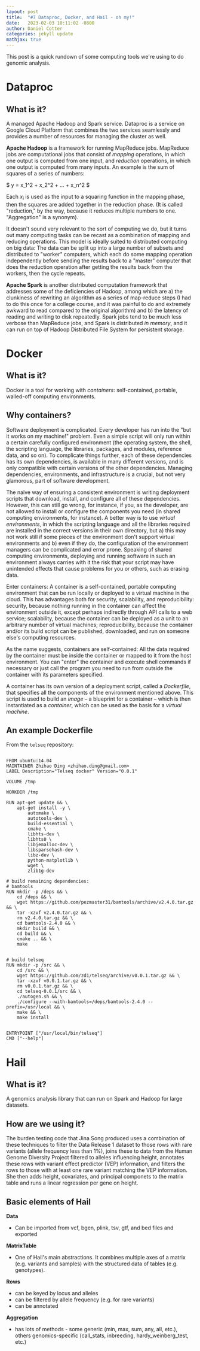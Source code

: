```yaml
---
layout: post
title:  "#7 Dataproc, Docker, and Hail - oh my!"
date:   2023-02-03 10:11:02 -0800
author: Daniel Cotter 
categories: jekyll update
mathjax: true
---
```


This post is a quick rundown of some computing tools we're using to do genomic analysis.

# Dataproc

## What is it?
A managed Apache Hadoop and Spark service. Dataproc is a service on Google Cloud Platform that combines the two services seamlessly and provides a number of resources for managing the cluster as well.

**Apache Hadoop** is a framework for running MapReduce jobs. MapReduce jobs are computational jobs that consist of *mapping* operations, in which one output is computed from one input, and *reduction* operations, in which one output is computed from many inputs. An example is the sum of squares of a series of numbers:

$ y = x_1^2 + x_2^2 + ... + x_n^2 $

Each $x_i$ is used as the input to a squaring function in the mapping phase, then the squares are added together in the reduction phase. (It is called "reduction," by the way, because it reduces multiple numbers to one. "Aggregation" is a synonym).

It doesn't sound very relevant to the sort of computing we do, but it turns out many computing tasks can be recast as a combination of mapping and reducing operations. This model is ideally suited to distributed computing on big data: The data can be split up into a large number of subsets and distributed to "worker" computers, which each do some mapping operation independently before sending the results back to a "master" computer that does the reduction operation after getting the results back from the workers, then the cycle repeats.

**Apache Spark** is another distributed computation framework that addresses some of the deficiencies of Hadoop, among which are a) the clunkiness of rewriting an algorithm as a series of map-reduce steps (I had to do this once for a college course, and it was painful to do and extremely awkward to read compared to the original algorithm) and b) the latency of reading and writing to disk repeatedly. Spark jobs tend to be much less verbose than MapReduce jobs, and Spark is distributed *in memory*, and it can run on top of Hadoop Distributed File System for persistent storage.

# Docker

## What is it?
Docker is a tool for working with *containers*: self-contained, portable, walled-off computing environments.

## Why containers?

Software deployment is complicated. Every developer has run into the "but it works on my machine!" problem. Even a simple script will only run within a certain carefully configured environment (the operating system, the shell, the scripting language, the libraries, packages, and modules, reference data, and so on). To complicate things further, each of these dependencies has its own dependencies, is available in many different versions, and is only compatible with certain versions of the other dependencies. Managing dependencies, environments, and infrastructure is a crucial, but not very glamorous, part of software development.

The naïve way of ensuring a consistent environment is writing deployment scripts that download, install, and configure all of these dependencies. However, this can still go wrong, for instance, if you, as the developer, are not allowed to install or configure the components you need (in shared computing environments, for instance). A better way is to use *virtual environments*, in which the scripting language and all the libraries required are installed in the correct versions in their own directory, but a) this may not work still if some pieces of the environment don't support virtual environments and b) even if they do, the configuration of the environment managers can be complicated and error prone. Speaking of shared computing environments, deploying and running software in such an environment always carries with it the risk that your script may have unintended effects that cause problems for you or others, such as erasing data.

Enter containers: A container is a self-contained, portable computing environment that can be run locally or deployed to a virtual machine in the cloud. This has advantages both for security, scalability, and reproducibility: security, because nothing running in the container can affect the environment outside it, except perhaps indirectly through API calls to a web service; scalability, because the container can be deployed as a unit to an arbitrary number of virtual machines; reproducibility, because the container and/or its build script can be published, downloaded, and run on someone else's computing resources.

As the name suggests, containers are self-contained: All the data required by the container must be inside the container or mapped to it from the host environment. You can "enter" the container and execute shell commands if necessary or just call the program you need to run from outside the container with its parameters specified.

A container has its own version of a deployment script, called a *Dockerfile*, that specifies all the components of the environment mentioned above. This script is used to build an *image* – a blueprint for a container – which is then instantiated as a *container*, which can be used as the basis for a *virtual machine*.

## An example Dockerfile
From the `telseq` repository:
```

FROM ubuntu:14.04
MAINTAINER Zhihao Ding <zhihao.ding@gmail.com>
LABEL Description="Telseq docker" Version="0.0.1"

VOLUME /tmp

WORKDIR /tmp

RUN apt-get update && \
    apt-get install -y \
        automake \
        autotools-dev \
        build-essential \
        cmake \
        libhts-dev \
        libhts0 \
        libjemalloc-dev \
        libsparsehash-dev \
        libz-dev \
        python-matplotlib \
        wget \
        zlib1g-dev

# build remaining dependencies:
# bamtools
RUN mkdir -p /deps && \
    cd /deps && \
    wget https://github.com/pezmaster31/bamtools/archive/v2.4.0.tar.gz && \
    tar -xzvf v2.4.0.tar.gz && \
    rm v2.4.0.tar.gz && \
    cd bamtools-2.4.0 && \
    mkdir build && \
    cd build && \
    cmake .. && \
    make


# build telseq
RUN mkdir -p /src && \
    cd /src && \
    wget https://github.com/zd1/telseq/archive/v0.0.1.tar.gz && \
    tar -xzvf v0.0.1.tar.gz && \
    rm v0.0.1.tar.gz && \
    cd telseq-0.0.1/src && \
    ./autogen.sh && \
    ./configure --with-bamtools=/deps/bamtools-2.4.0 --prefix=/usr/local && \
    make && \
    make install


ENTRYPOINT ["/usr/local/bin/telseq"]
CMD ["--help"]
```

# Hail

## What is it?
A genomics analysis library that can run on Spark and Hadoop for large datasets.

## How are we using it?
The burden testing code that Jina Song produced uses a combination of these techniques to filter the Data Release 1 dataset to those rows with rare variants (allele frequency less than 1%), joins these to data from the Human Genome Diversity Project filtered to alleles influencing height, annotates these rows with variant effect predictor (VEP) information, and filters the rows to those with at least one rare variant matching the VEP information. She then adds height, covariates, and principal componets to the matrix table and runs a linear regression per gene on height.

## Basic elements of Hail
**Data**
- Can be imported from vcf, bgen, plink, tsv, gtf, and bed files and exported 

**MatrixTable**
- One of Hail's main abstractions. It combines multiple axes of a matrix (e.g. variants and samples) with the structured data of tables (e.g. genotypes).

**Rows**
- can be keyed by locus and alleles
- can be filtered by allele frequency (e.g. for rare variants)
- can be annotated

**Aggregation**
- has lots of methods - some generic (min, max, sum, any, all, etc.), others genomics-specific (call_stats, inbreeding, hardy_weinberg_test, etc.)

